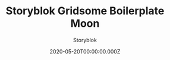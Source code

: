 ---
title: Storyblok Gridsome Boilerplate Moon
github: https://github.com/storyblok/storyblok-gridsome-boilerplate-moon/
demo: https://demo.storyblok.com/
author: Storyblok
ssg:
  - Gridsome
cms:
  - Storyblok
category:
  - Boilerplate
date: 2020-05-20T00:00:00.000Z
description: Gridsome Website by Storyblok
draft: true
publish_date: '2020-01-20T14:33:16Z'
update_date: '2021-04-27T01:43:31Z'
github_star: 13
github_fork: 3
---
